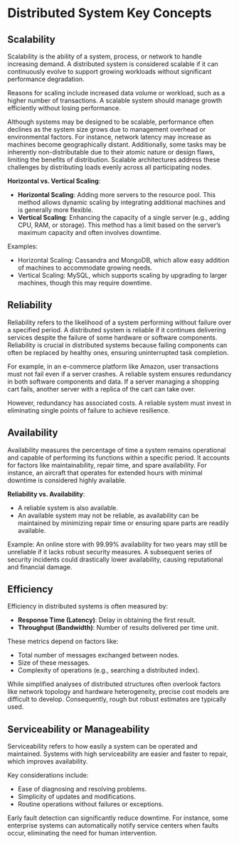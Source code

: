 # Distributed System Key Concepts

## Scalability
Scalability is the ability of a system, process, or network to handle increasing demand. A distributed system is considered scalable if it can continuously evolve to support growing workloads without significant performance degradation.

Reasons for scaling include increased data volume or workload, such as a higher number of transactions. A scalable system should manage growth efficiently without losing performance.

Although systems may be designed to be scalable, performance often declines as the system size grows due to management overhead or environmental factors. For instance, network latency may increase as machines become geographically distant. Additionally, some tasks may be inherently non-distributable due to their atomic nature or design flaws, limiting the benefits of distribution. Scalable architectures address these challenges by distributing loads evenly across all participating nodes.

**Horizontal vs. Vertical Scaling**:
- **Horizontal Scaling**: Adding more servers to the resource pool. This method allows dynamic scaling by integrating additional machines and is generally more flexible.
- **Vertical Scaling**: Enhancing the capacity of a single server (e.g., adding CPU, RAM, or storage). This method has a limit based on the server’s maximum capacity and often involves downtime.

Examples:
- Horizontal Scaling: Cassandra and MongoDB, which allow easy addition of machines to accommodate growing needs.
- Vertical Scaling: MySQL, which supports scaling by upgrading to larger machines, though this may require downtime.

## Reliability
Reliability refers to the likelihood of a system performing without failure over a specified period. A distributed system is reliable if it continues delivering services despite the failure of some hardware or software components. Reliability is crucial in distributed systems because failing components can often be replaced by healthy ones, ensuring uninterrupted task completion.

For example, in an e-commerce platform like Amazon, user transactions must not fail even if a server crashes. A reliable system ensures redundancy in both software components and data. If a server managing a shopping cart fails, another server with a replica of the cart can take over.

However, redundancy has associated costs. A reliable system must invest in eliminating single points of failure to achieve resilience.

## Availability
Availability measures the percentage of time a system remains operational and capable of performing its functions within a specific period. It accounts for factors like maintainability, repair time, and spare availability. For instance, an aircraft that operates for extended hours with minimal downtime is considered highly available.

**Reliability vs. Availability**:
- A reliable system is also available.
- An available system may not be reliable, as availability can be maintained by minimizing repair time or ensuring spare parts are readily available.

Example: An online store with 99.99% availability for two years may still be unreliable if it lacks robust security measures. A subsequent series of security incidents could drastically lower availability, causing reputational and financial damage.

## Efficiency
Efficiency in distributed systems is often measured by:
- **Response Time (Latency)**: Delay in obtaining the first result.
- **Throughput (Bandwidth)**: Number of results delivered per time unit.

These metrics depend on factors like:
- Total number of messages exchanged between nodes.
- Size of these messages.
- Complexity of operations (e.g., searching a distributed index).

While simplified analyses of distributed structures often overlook factors like network topology and hardware heterogeneity, precise cost models are difficult to develop. Consequently, rough but robust estimates are typically used.

## Serviceability or Manageability
Serviceability refers to how easily a system can be operated and maintained. Systems with high serviceability are easier and faster to repair, which improves availability.

Key considerations include:
- Ease of diagnosing and resolving problems.
- Simplicity of updates and modifications.
- Routine operations without failures or exceptions.

Early fault detection can significantly reduce downtime. For instance, some enterprise systems can automatically notify service centers when faults occur, eliminating the need for human intervention.
